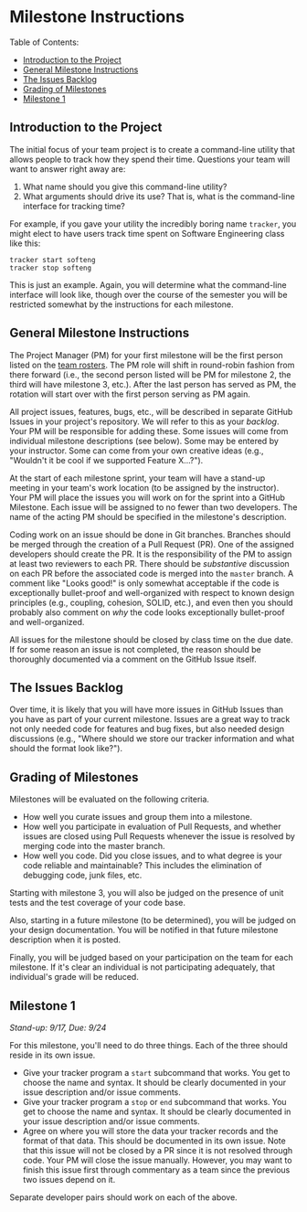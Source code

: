 # Milestone Instructions

Table of Contents:
* [Introduction to the Project](#introduction-to-the-project)
* [General Milestone Instructions](#general-milestone-instructions)
* [The Issues Backlog](#the-issues-backlog)
* [Grading of Milestones](#grading-of-milestones)
* [Milestone 1](#milestone-1)

## Introduction to the Project

The initial focus of your team project is to create a command-line utility that
allows people to track how they spend their time.  Questions your team will want
to answer right away are:

1. What name should you give this command-line utility?
1. What arguments should drive its use?  That is, what is the command-line
interface for tracking time?

For example, if you gave your utility the incredibly boring name `tracker`, you
might elect to have users track time spent on Software Engineering class like
this:

```
tracker start softeng
tracker stop softeng
```

This is just an example.  Again, you will determine what the command-line interface will look like, though over the course of the semester you will be restricted somewhat by the instructions for each milestone.

## General Milestone Instructions

The Project Manager (PM) for your first milestone will be the first person listed on the [team rosters](../teams.md).  The PM role will shift in round-robin fashion from there forward (i.e., the second person listed will be PM for milestone 2, the third will have milestone 3, etc.).  After the last person has served as PM, the rotation will start over with the first person serving as PM again.

All project issues, features, bugs, etc., will be described in separate GitHub Issues in your project's repository.  We will refer to this as your *backlog*.  Your PM will be responsible for adding these.  Some issues will come from individual milestone descriptions (see below).  Some may be entered by your instructor.  Some can come from your own creative ideas (e.g., "Wouldn't it be cool if we supported Feature X...?").

At the start of each milestone sprint, your team will have a stand-up meeting in your team's work location (to be assigned by the instructor).  Your PM will place the issues you will work on for the sprint into a GitHub Milestone.  Each issue will be assigned to no fewer than two developers.  The name of the acting PM should be specified in the milestone's description.

Coding work on an issue should be done in Git branches.  Branches should be merged through the creation of a Pull Request (PR).  One of the assigned developers should create the PR.  It is the responsibility of the PM to assign at least two reviewers to each PR.  There should be *substantive* discussion on each PR before the associated code is merged into the `master` branch.  A comment like "Looks good!" is only somewhat acceptable if the code is exceptionally bullet-proof and well-organized with respect to known design principles (e.g., coupling, cohesion, SOLID, etc.), and even then you should probably also comment on *why* the code looks exceptionally bullet-proof and well-organized.

All issues for the milestone should be closed by class time on the due date.  If for some reason an issue is not completed, the reason should be thoroughly documented via a comment on the GitHub Issue itself.

## The Issues Backlog

Over time, it is likely that you will have more issues in GitHub Issues than you have as part of your current milestone.  Issues are a great way to track not only needed code for features and bug fixes, but also needed design discussions (e.g., "Where should we store our tracker information and what should the format look like?").

## Grading of Milestones

Milestones will be evaluated on the following criteria.

* How well you curate issues and group them into a milestone.
* How well you participate in evaluation of Pull Requests, and whether issues are closed using Pull Requests whenever the issue is resolved by merging code into the master branch.
* How well you code.  Did you close issues, and to what degree is your code reliable and maintainable?  This includes the elimination of debugging code, junk files, etc.

Starting with milestone 3, you will also be judged on the presence of unit tests and the test coverage of your code base.

Also, starting in a future milestone (to be determined), you will be judged on your design documentation.  You will be notified in that future milestone description when it is posted.

Finally, you will be judged based on your participation on the team for each milestone.  If it's clear an individual is not participating adequately, that individual's grade will be reduced.

## Milestone 1

*Stand-up: 9/17, Due: 9/24*

For this milestone, you'll need to do three things. Each of the three should reside in its own issue.

* Give your tracker program a `start` subcommand that works.  You get to choose the name and syntax.  It should be clearly documented in your issue description and/or issue comments.
* Give your tracker program a `stop` or `end` subcommand that works.  You get to choose the name and syntax.  It should be clearly documented in your issue description and/or issue comments.
* Agree on where you will store the data your tracker records and the format of that data.  This should be documented in its own issue.  Note that this issue will not be closed by a PR since it is not resolved through code.  Your PM will close the issue manually.  However, you may want to finish this issue first through commentary as a team since the previous two issues depend on it.

Separate developer pairs should work on each of the above.
